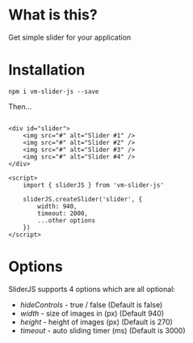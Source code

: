 # What is this?

Get simple slider for your application

# Installation

`npm i vm-slider-js --save`

Then...

```

<div id="slider"> 
    <img src="#" alt="Slider #1" />
    <img src="#" alt="Slider #2" />
    <img src="#" alt="Slider #3" />
    <img src="#" alt="Slider #4" />
</div>

<script>
    import { sliderJS } from 'vm-slider-js'

    sliderJS.createSlider('slider', {
        width: 940,
        timeout: 2000, 
        ...other options
    })
</script>

```

# Options

SliderJS supports 4 options which are all optional:

- _hideControls_ - true / false (Default is false)
- _width_ - size of images in (px) (Default 940)
- _height_ - height of images (px) (Default is 270)
- _timeout_ - auto sliding timer (ms) (Default is 3000)
